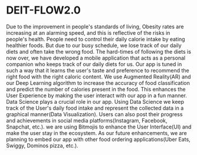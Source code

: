 # DEIT-FLOW2.0
Due to the improvement in people's standards of living, Obesity rates are increasing at an alarming speed, and this is reflective of the risks in people's health. People need to control their daily calorie intake by eating healthier foods. But due to our busy schedule, we lose track of our daily diets and often take the wrong food.  The hard-times of following the diets is now over, we have developed a mobile application that acts as a personal companion who keeps track of our daily diets for us. Our app is tuned in such a way that it learns the user's taste and preference to recommend the right food with the right caloric content. We use Augmented Reality(AR) and our Deep Learning algorithm to increase the accuracy of food classification and predict the number of calories present in the food. This enhances the User Experience by making the user interact with our app in a fun manner. Data Science plays a crucial role in our app. Using Data Science we keep track of the User's daily food intake and represent the collected data in a graphical manner(Data Visualization). Users can also post their progress and achievements in social media platforms(Instagram, Facebook, Snapchat, etc.). we are using Bitmojis to enhance the User Interface(UI) and make the user stay in the ecosystem. As our future enhancements, we are planning to embed our app with other food ordering applications(Uber Eats, Swiggy, Dominos pizza, etc.).
